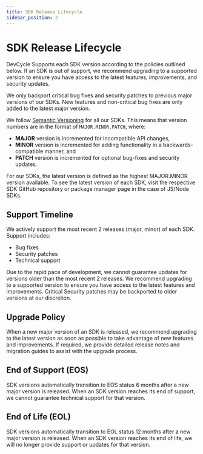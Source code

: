 ```yaml
---
title: SDK Release Lifecycle
sidebar_position: 2
---
```


# SDK Release Lifecycle

DevCycle Supports each SDK version according to the policies outlined below. If an SDK is out of support, we recommend
upgrading to a supported version to ensure you have access to the latest features, improvements, and security updates.

We only backport critical bug fixes and security patches to previous major versions of our SDKs. New features and
non-critical bug fixes are only added to the latest major version.

We follow [Semantic Versioning](https://semver.org/) for all our SDKs. This means that version numbers are in the format
of `MAJOR.MINOR.PATCH`, where:

- **MAJOR** version is incremented for incompatible API changes,
- **MINOR** version is incremented for adding functionality in a backwards-compatible manner, and
- **PATCH** version is incremented for optional bug-fixes and security updates.

For our SDKs, the latest version is defined as the highest MAJOR.MINOR version available. To see the latest version of
each SDK, visit the respective SDK GitHub repository or package manager page in the case of JS/Node SDKs.

## Support Timeline

We actively support the most recent 2 releases (major, minor) of each SDK. Support includes:

- Bug fixes
- Security patches
- Technical support

Due to the rapid pace of development, we cannot guarantee updates for versions older than the most recent 2 releases. We
recommend upgrading to a supported version to ensure you have access to the latest features and improvements. Critical
Security patches may be backported to older versions at our discretion.

## Upgrade Policy

When a new major version of an SDK is released, we recommend upgrading to the latest version as soon as possible to take
advantage of new features and improvements. If required, we provide detailed release notes and migration guides to
assist with the upgrade process.

## End of Support (EOS)

SDK versions automatically transition to EOS status 6 months after a new major version is released.
When an SDK version reaches its end of support, we cannot guarantee technical support for that
version.

## End of Life (EOL)

SDK versions automatically transition to EOL status 12 months after a new major version is released.
When an SDK version reaches its end of life, we will no longer provide support or updates for that version.

